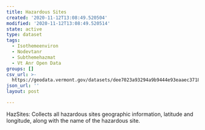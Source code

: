 ```yaml
---
title: Hazardous Sites
created: '2020-11-12T13:08:49.520504'
modified: '2020-11-12T13:08:49.520514'
state: active
type: dataset
tags:
  - Isothemeenviron
  - Nodevtanr
  - Subthemehazmat
  - Vt Anr Open Data
groups: []
csv_url: >-
  https://geodata.vermont.gov/datasets/dee7023a93294a9b9444e93eaaec3718_163.csv?outSR=%7B%22latestWkid%22%3A32145%2C%22wkid%22%3A32145%7D
json_url: ''
layout: post

---
```

HazSites: Collects all hazardous sites geographic information, latitude and longitude, along with the name of the hazardous site.
